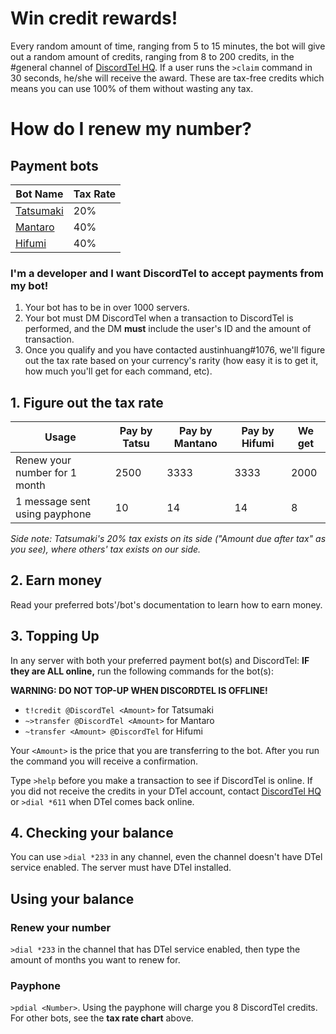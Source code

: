 # Win credit rewards!
Every random amount of time, ranging from 5 to 15 minutes, the bot will give out a random amount of credits, ranging from 8 to 200 credits, in the #general channel of [DiscordTel HQ](https://discord.gg/RN7pxrB). If a user runs the `>claim` command in 30 seconds, he/she will receive the award. These are tax-free credits which means you can use 100% of them without wasting any tax.

# How do I renew my number?

## Payment bots

| Bot Name                                         | Tax Rate |
|--------------------------------------------------|----------|
| [Tatsumaki](http://tatsumaki.xyz)                | 20%      |
| [Mantaro](https://github.com/Mantaro/MantaroBot) | 40%      |
| [Hifumi](http://hifumibot.xyz/)                  | 40%      |

### I'm a developer and I want DiscordTel to accept payments from my bot!
1. Your bot has to be in over 1000 servers.
2. Your bot must DM DiscordTel when a transaction to DiscordTel is performed, and the DM **must** include the user's ID and the amount of transaction.
3. Once you qualify and you have contacted austinhuang#1076, we'll figure out the tax rate based on your currency's rarity (how easy it is to get it, how much you'll get for each command, etc).

## 1. Figure out the tax rate

| Usage                         | Pay by Tatsu | Pay by Mantano | Pay by Hifumi | We get |
|-------------------------------|--------------|----------------|---------------|--------|
| Renew your number for 1 month | 2500         | 3333           | 3333          | 2000   |
| 1 message sent using payphone | 10           | 14             | 14            | 8      |

*Side note: Tatsumaki's 20% tax exists on its side ("Amount due after tax" as you see), where others' tax exists on our side.*

## 2. Earn money

Read your preferred bots'/bot's documentation to learn how to earn money.

## 3. Topping Up
In any server with both your preferred payment bot(s) and DiscordTel: **IF they are ALL online,** run the following commands for the bot(s):

**WARNING: DO NOT TOP-UP WHEN DISCORDTEL IS OFFLINE!**

* `t!credit @DiscordTel <Amount>` for Tatsumaki
* `~>transfer @DiscordTel <Amount>` for Mantaro
* `~transfer <Amount> @DiscordTel` for Hifumi

Your `<Amount>` is the price that you are transferring to the bot. After you run the command you will receive a confirmation.

Type `>help` before you make a transaction to see if DiscordTel is online. If you did not receive the credits in your DTel account, contact [DiscordTel HQ](https://discord.gg/RN7pxrB) or `>dial *611` when DTel comes back online.

## 4. Checking your balance
You can use `>dial *233` in any channel, even the channel doesn't have DTel service enabled. The server must have DTel installed.

## Using your balance
### Renew your number
`>dial *233` in the channel that has DTel service enabled, then type the amount of months you want to renew for.

### Payphone
`>pdial <Number>`.
Using the payphone will charge you 8 DiscordTel credits. For other bots, see the **tax rate chart** above.

